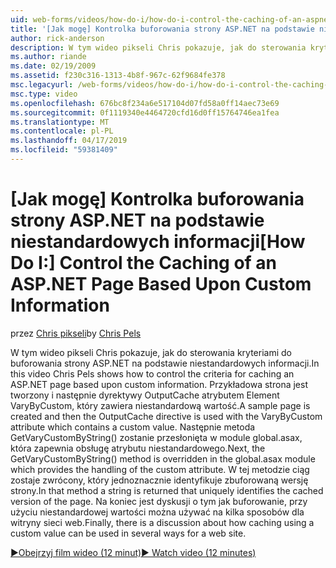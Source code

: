 ```yaml
---
uid: web-forms/videos/how-do-i/how-do-i-control-the-caching-of-an-aspnet-page-based-upon-custom-information
title: '[Jak mogę] Kontrolka buforowania strony ASP.NET na podstawie niestandardowych informacji | Dokumentacja firmy Microsoft'
author: rick-anderson
description: W tym wideo pikseli Chris pokazuje, jak do sterowania kryteriami do buforowania strony ASP.NET na podstawie niestandardowych informacji. Przykładowa strona jest tworzony i następnie a...
ms.author: riande
ms.date: 02/19/2009
ms.assetid: f230c316-1313-4b8f-967c-62f9684fe378
msc.legacyurl: /web-forms/videos/how-do-i/how-do-i-control-the-caching-of-an-aspnet-page-based-upon-custom-information
msc.type: video
ms.openlocfilehash: 676bc8f234a6e517104d07fd58a0ff14aec73e69
ms.sourcegitcommit: 0f1119340e4464720cfd16d0ff15764746ea1fea
ms.translationtype: MT
ms.contentlocale: pl-PL
ms.lasthandoff: 04/17/2019
ms.locfileid: "59381409"
---
```

# <a name="how-do-i-control-the-caching-of-an-aspnet-page-based-upon-custom-information"></a><span data-ttu-id="f5228-104">[Jak mogę] Kontrolka buforowania strony ASP.NET na podstawie niestandardowych informacji</span><span class="sxs-lookup"><span data-stu-id="f5228-104">[How Do I:] Control the Caching of an ASP.NET Page Based Upon Custom Information</span></span>

<span data-ttu-id="f5228-105">przez [Chris pikseli](https://twitter.com/chrispels)</span><span class="sxs-lookup"><span data-stu-id="f5228-105">by [Chris Pels](https://twitter.com/chrispels)</span></span>

<span data-ttu-id="f5228-106">W tym wideo pikseli Chris pokazuje, jak do sterowania kryteriami do buforowania strony ASP.NET na podstawie niestandardowych informacji.</span><span class="sxs-lookup"><span data-stu-id="f5228-106">In this video Chris Pels shows how to control the criteria for caching an ASP.NET page based upon custom information.</span></span> <span data-ttu-id="f5228-107">Przykładowa strona jest tworzony i następnie dyrektywy OutputCache atrybutem Element VaryByCustom, który zawiera niestandardową wartość.</span><span class="sxs-lookup"><span data-stu-id="f5228-107">A sample page is created and then the OutputCache directive is used with the VaryByCustom attribute which contains a custom value.</span></span> <span data-ttu-id="f5228-108">Następnie metoda GetVaryCustomByString() zostanie przesłonięta w module global.asax, która zapewnia obsługę atrybutu niestandardowego.</span><span class="sxs-lookup"><span data-stu-id="f5228-108">Next, the GetVaryCustomByString() method is overridden in the global.asax module which provides the handling of the custom attribute.</span></span> <span data-ttu-id="f5228-109">W tej metodzie ciąg zostaje zwrócony, który jednoznacznie identyfikuje zbuforowaną wersję strony.</span><span class="sxs-lookup"><span data-stu-id="f5228-109">In that method a string is returned that uniquely identifies the cached version of the page.</span></span> <span data-ttu-id="f5228-110">Na koniec jest dyskusji o tym jak buforowanie, przy użyciu niestandardowej wartości można używać na kilka sposobów dla witryny sieci web.</span><span class="sxs-lookup"><span data-stu-id="f5228-110">Finally, there is a discussion about how caching using a custom value can be used in several ways for a web site.</span></span>

[<span data-ttu-id="f5228-111">&#9654;Obejrzyj film wideo (12 minut)</span><span class="sxs-lookup"><span data-stu-id="f5228-111">&#9654; Watch video (12 minutes)</span></span>](https://channel9.msdn.com/Blogs/ASP-NET-Site-Videos/how-do-i-control-the-caching-of-an-aspnet-page-based-upon-custom-information)
